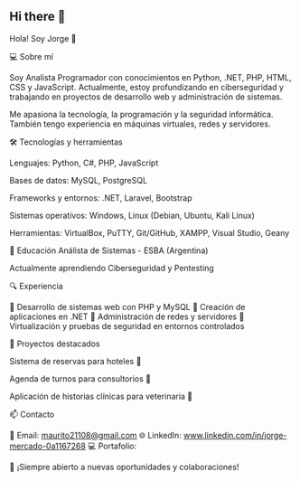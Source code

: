 ## Hi there 👋
Hola! Soy Jorge 👋

💻 Sobre mí

Soy Analista Programador con conocimientos en Python, .NET, PHP, HTML, CSS y JavaScript. Actualmente, estoy profundizando en ciberseguridad y trabajando en proyectos de desarrollo web y administración de sistemas.

Me apasiona la tecnología, la programación y la seguridad informática. También tengo experiencia en máquinas virtuales, redes y servidores.

🛠 Tecnologías y herramientas

Lenguajes: Python, C#, PHP, JavaScript

Bases de datos: MySQL, PostgreSQL

Frameworks y entornos: .NET, Laravel, Bootstrap

Sistemas operativos: Windows, Linux (Debian, Ubuntu, Kali Linux)

Herramientas: VirtualBox, PuTTY, Git/GitHub, XAMPP, Visual Studio, Geany


📜 Educación
Análista de Sistemas - ESBA (Argentina)

Actualmente aprendiendo Ciberseguridad y Pentesting


🔍 Experiencia

🔹 Desarrollo de sistemas web con PHP y MySQL
🔹 Creación de aplicaciones en .NET
🔹 Administración de redes y servidores
🔹 Virtualización y pruebas de seguridad en entornos controlados

📌 Proyectos destacados

Sistema de reservas para hoteles 🏨

Agenda de turnos para consultorios 📅

Aplicación de historias clínicas para veterinaria 🐾


📫 Contacto

📧 Email: maurito21108@gmail.com
🌐 LinkedIn: www.linkedin.com/in/jorge-mercado-0a1167268
💻 Portafolio: 

🚀 ¡Siempre abierto a nuevas oportunidades y colaboraciones!

<!--
**Giorgio1987/Giorgio1987** is a ✨ _special_ ✨ repository because its `README.md` (this file) appears on your GitHub profile.

Here are some ideas to get you started:

- 🔭 I’m currently working on ...
- 🌱 I’m currently learning ...
- 👯 I’m looking to collaborate on ...
- 🤔 I’m looking for help with ...
- 💬 Ask me about ...
- 📫 How to reach me: ...
- 😄 Pronouns: ...
- ⚡ Fun fact: ...
-->
